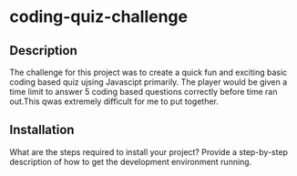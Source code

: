 # coding-quiz-challenge
## Description
The challenge for this project was to create a quick fun and exciting basic coding based quiz ujsing Javascipt primarily.
The player would be given a time limit to answer 5 coding based questions correctly before time ran out.This qwas extremely difficult for me to put together.


## Installation
What are the steps required to install your project? Provide a step-by-step description of how to get the development environment running.
